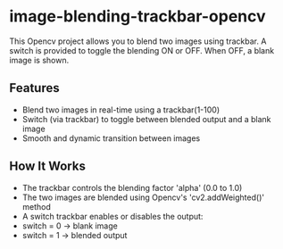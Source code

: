 # image-blending-trackbar-opencv
This Opencv project allows you to blend two images using trackbar. A switch is provided to toggle the blending ON or OFF. When OFF, a blank image is shown.
## Features
- Blend two images in real-time using a trackbar(1-100)
- Switch (via trackbar) to toggle between blended output and a blank image
- Smooth and dynamic transition between images
## How It Works
- The trackbar controls the blending factor 'alpha' (0.0 to 1.0)
- The two images are blended using Opencv's 'cv2.addWeighted()' method
- A switch trackbar enables or disables the output:
- switch = 0 -> blank image
- switch = 1 -> blended output 
